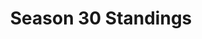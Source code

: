 ---
layout: seasons_fetch
slug: s30
title: Season 30 Standings
permalink: '/:categories/:title'
category: f1
menu_title: Standings
menu_icon: /assets/site-img/f1-48x48.png
menu_hide: false
---